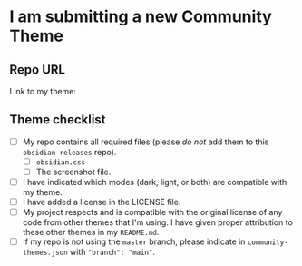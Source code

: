 <!--- Delete this section if submitting a plugin -->
# I am submitting a new Community Theme

## Repo URL

<!--- Paste a link to your repo here for easy access -->
Link to my theme: 


## Theme checklist

<!--- Confirm that you have done the following before submitting your theme -->
- [ ] My repo contains all required files (please *do not* add them to this `obsidian-releases` repo).
  - [ ] `obsidian.css`
  - [ ] The screenshot file.
- [ ] I have indicated which modes (dark, light, or both) are compatible with my theme.
- [ ] I have added a license in the LICENSE file.
- [ ] My project respects and is compatible with the original license of any code from other themes that I'm using.
      I have given proper attribution to these other themes in my `README.md`.
- [ ] If my repo is not using the `master` branch, please indicate in `community-themes.json` with `"branch": "main"`.
